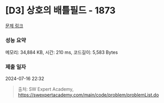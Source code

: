# [D3] 상호의 배틀필드 - 1873 

[문제 링크](https://swexpertacademy.com/main/code/problem/problemDetail.do?contestProbId=AV5LyE7KD2ADFAXc) 

### 성능 요약

메모리: 34,884 KB, 시간: 210 ms, 코드길이: 5,583 Bytes

### 제출 일자

2024-07-16 22:32



> 출처: SW Expert Academy, https://swexpertacademy.com/main/code/problem/problemList.do